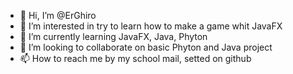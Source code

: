 - 👋 Hi, I’m @ErGhiro
- 👀 I’m interested in try to learn how to make a game whit JavaFX
- 🌱 I’m currently learning JavaFX, Java, Phyton
- 💞️ I’m looking to collaborate on basic Phyton and Java project
- 📫 How to reach me by my school mail, setted on github

<!---
ErGhiro/ErGhiro is a ✨ special ✨ repository because its `README.md` (this file) appears on your GitHub profile.
You can click the Preview link to take a look at your changes.
--->
